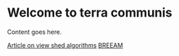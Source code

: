 # Welcome to terra communis

Content goes here.  

[Article on view shed algorithms](ReferencePlaneAlgorithm/refPlaneAlgorithm.md)
[BREEAM](BREEAM/BREEAM.md)
